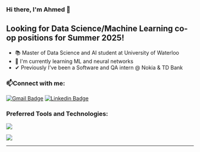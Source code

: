 ### Hi there, I'm Ahmed 👋



## Looking for Data Science/Machine Learning co-op positions for Summer 2025!

- 📚 Master of Data Science and AI student at University of Waterloo
- 🧠 I'm currently learning ML and neural networks
- ✔ Previously I've been a Software and QA intern @ Nokia & TD Bank 

### :mailbox:Connect with me:

 [![Gmail Badge](https://img.shields.io/badge/-Ahmed-grey?style=for-the-badge&logo=Gmail&logoColor=red)](mailto:ahmedabb101@gmail.com)
 [![Linkedin Badge](https://img.shields.io/badge/-Ahmed-blue?style=for-the-badge&logo=Linkedin&logoColor=white)](https://www.linkedin.com/in/ahmedabbascs/)


### Preferred Tools and Technologies:
  <div>
    <p >
      <a>
        <img src="https://skillicons.dev/icons?i=python,sklearn,tensorflow,pytorch" />
      </a>
    </p>
    <p >
      <a>
        <img src="https://skillicons.dev/icons?i=sql,js,react,flask,postgres" />
      </a>
    </p>
  </div>

---


[website]: https://ahmedabbas.me
[linkedin]: https://linkedin.com/in/ahmedabbascs
[email]: mailto:ahmedabb101@gmail.com
